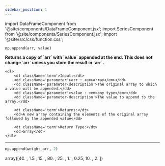 ```yaml
---
sidebar_position: 1
---
```


import DataFrameComponent from '@site/components/DataFrameComponent.jsx';
import SeriesComponent from '@site/components/SeriesComponent.jsx';
import '@site/src/css/function.css';

<code>np.append(arr, value)</code>

<div className='base'>
    <p><strong>Returns a copy of `arr` with `value` appended at the end. This does not
    change `arr` unless you store the result in `arr`.</strong></p>

    <dl>
        <dt className='term'>Input:</dt>
        <dd className='parameter'>arr : <em>array</em></dd>
        <dd className='parameter-description'>The original array to which a value will be appended.</dd>
        <dd className='parameter'>value : <em>any type</em></dd>
        <dd className='parameter-description'>The value to append to the array.</dd>

        <dt className='term'>Returns:</dt>
        <dd>A new array containing the elements of the original array followed by the appended value</dd>

        <dt className='term'>Return Type:</dt>
        <dd>array</dd>
    </dl>
</div>

---

```python
np.append(weight_arr, 2)
```

array([40.  ,  1.5 , 15.  , 80.  , 25.  ,  1.  ,  0.25, 10.  ,  2.  ])
